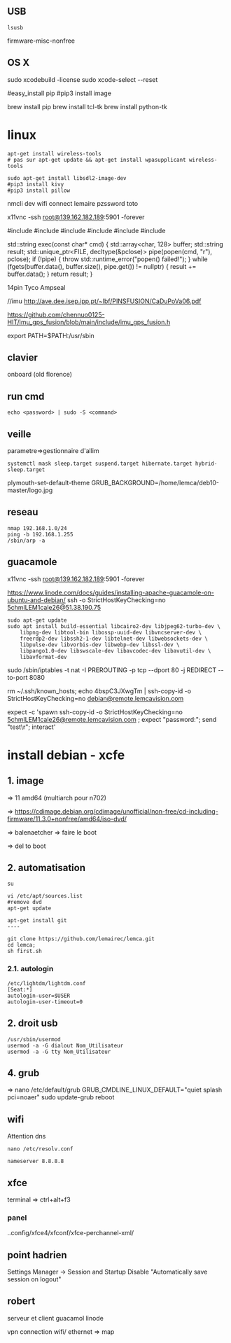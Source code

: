 
## USB
`````
lsusb
`````

firmware-misc-nonfree

## OS X

sudo xcodebuild -license
sudo xcode-select --reset

#easy_install pip
#pip3 install image

brew install pip
brew install tcl-tk
brew install python-tk

# linux


`````
apt-get install wireless-tools
# pas sur apt-get update && apt-get install wpasupplicant wireless-tools 

sudo apt-get install libsdl2-image-dev
#pip3 install kivy
#pip3 install pillow
`````

nmcli dev wifi
               connect lemaire pzssword toto

x11vnc -ssh root@139.162.182.189:5901 -forever


#include <cstdio>
#include <iostream>
#include <memory>
#include <stdexcept>
#include <string>
#include <array>

std::string exec(const char* cmd) {
    std::array<char, 128> buffer;
    std::string result;
    std::unique_ptr<FILE, decltype(&pclose)> pipe(popen(cmd, "r"), pclose);
    if (!pipe) {
        throw std::runtime_error("popen() failed!");
    }
    while (fgets(buffer.data(), buffer.size(), pipe.get()) != nullptr) {
        result += buffer.data();
    }
    return result;
}

14pin Tyco Ampseal


//imu
http://ave.dee.isep.ipp.pt/~lbf/PINSFUSION/CaDuPoVa06.pdf

https://github.com/chennuo0125-HIT/imu_gps_fusion/blob/main/include/imu_gps_fusion.h

export PATH=$PATH:/usr/sbin


## clavier

onboard
(old florence)

## run cmd

``````
echo <password> | sudo -S <command>
``````

## veille

parametre=>gestionnaire d'allim

`````
systemctl mask sleep.target suspend.target hibernate.target hybrid-sleep.target
`````

plymouth-set-default-theme
GRUB_BACKGROUND=/home/lemca/deb10-master/logo.jpg


## reseau

``````
nmap 192.168.1.0/24
ping -b 192.168.1.255
/sbin/arp -a
``````

## guacamole

x11vnc -ssh root@139.162.182.189:5901 -forever

https://www.linode.com/docs/guides/installing-apache-guacamole-on-ubuntu-and-debian/
ssh -o StrictHostKeyChecking=no 5chmlLEM1cale26@51.38.190.75

``````
sudo apt-get update
sudo apt install build-essential libcairo2-dev libjpeg62-turbo-dev \
    libpng-dev libtool-bin libossp-uuid-dev libvncserver-dev \
    freerdp2-dev libssh2-1-dev libtelnet-dev libwebsockets-dev \
    libpulse-dev libvorbis-dev libwebp-dev libssl-dev \
    libpango1.0-dev libswscale-dev libavcodec-dev libavutil-dev \
    libavformat-dev
``````


sudo /sbin/iptables -t nat -I PREROUTING -p tcp --dport 80 -j REDIRECT --to-port 8080

rm ~/.ssh/known_hosts; echo 4bspC3JXwgTm | ssh-copy-id  -o StrictHostKeyChecking=no debian@remote.lemcavision.com

expect -c 'spawn ssh-copy-id -o StrictHostKeyChecking=no 5chmlLEM1cale26@remote.lemcavision.com ; expect "password:"; send "test\r"; interact'



# install debian - xcfe

## 1. image

=> 11 amd64 (multiarch pour n702)

=> https://cdimage.debian.org/cdimage/unofficial/non-free/cd-including-firmware/11.3.0+nonfree/amd64/iso-dvd/

=> balenaetcher => faire le boot

=> del to boot

## 2. automatisation

`````
su

vi /etc/apt/sources.list
#remove dvd
apt-get update

apt-get install git
----

git clone https://github.com/lemairec/lemca.git
cd lemca;
sh first.sh
`````

### 2.1. autologin

`````
/etc/lightdm/lightdm.conf
[Seat:*]
autologin-user=$USER
autologin-user-timeout=0
`````

## 2. droit usb

`````
/usr/sbin/usermod
usermod -a -G dialout Nom_Utilisateur
usermod -a -G tty Nom_Utilisateur
`````


## 4. grub

=> nano /etc/default/grub
GRUB_CMDLINE_LINUX_DEFAULT="quiet splash pci=noaer"
sudo update-grub
reboot

## wifi

Attention dns

`````
nano /etc/resolv.conf

nameserver 8.8.8.8
`````

## xfce

terminal => ctrl+alt+f3

### panel

..config/xfce4/xfconf/xfce-perchannel-xml/

## point hadrien

Settings Manager -> Session and Startup
Disable "Automatically save session on logout"

## robert

serveur et client guacamol
linode

vpn
connection wifi/ ethernet => map
